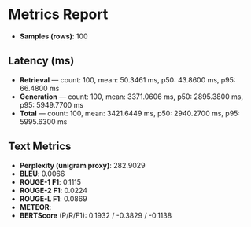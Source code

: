 # Metrics Report

- **Samples (rows)**: 100

## Latency (ms)

- **Retrieval** — count: 100, mean: 50.3461 ms, p50: 43.8600 ms, p95: 66.4800 ms
- **Generation** — count: 100, mean: 3371.0606 ms, p50: 2895.3800 ms, p95: 5949.7700 ms
- **Total** — count: 100, mean: 3421.6449 ms, p50: 2940.2700 ms, p95: 5995.6300 ms

## Text Metrics

- **Perplexity (unigram proxy)**: 282.9029
- **BLEU**: 0.0066
- **ROUGE-1 F1**: 0.1115
- **ROUGE-2 F1**: 0.0224
- **ROUGE-L F1**: 0.0869
- **METEOR**: 
- **BERTScore** (P/R/F1): 0.1932 / -0.3829 / -0.1138
